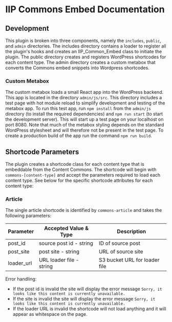 # IIP Commons Embed Documentation

## Development

This plugin is broken into three components, namely the `includes`, `public`, and `admin` directories. The includes directory contains a loader to register all the plugin's hooks and creates an IIP_Common_Embed class to initiate the plugin. The public directory creates and registers WordPress shortcodes for each content type. The admin directory creates a custom metabox that converts the Commons embed snippets into Wordpress shortcodes. 

### Custom Metabox
The custom metabox loads a small React app into the WordPress backend. This app is located in the directory `admin/js/src`. This directory includes a test page with hot module reload to simplify development and testing of the metabox app. To run this test app, run `npm install` from the `admin/js` directory (to install the required dependencies) and `npm run start` (to start the development server). This will start up a test page on your localhost on port 8080. Note that much of the metabox styling depends on the standard WordPress stylesheet and will therefore not be present in the test page. To create a production build of the app run the command `npm run build`.

## Shortcode Parameters

The plugin creates a shortcode class for each content type that is embeddable from the Content Commons. The shortcode will begin with `commons-[content-type]` and accept the parameters required to load each content type. See below for the specific shortcode attributes for each content type:

### Article

The single article shortcode is identified by `commons-article` and takes the following parameters:

| Parameter  | Accepted Value & Type    | Description                   |
|------------|--------------------------|-------------------------------|
| post_id    | source post id - string  | ID of source post             |
| post_site  | post site - string       | URL of source site            |
| loader_url | URL loader file - string | S3 bucket URL for loader file |

Error handling:
- If the post id is invalid the site will display the error message `Sorry, it looks like this content is currently unavailable.`
- If the site is invalid the site will display the error message `Sorry, it looks like this content is currently unavailable.`
- If the loader URL is invalid the shortcode will not load anything and it will appear as whitespace on the page.